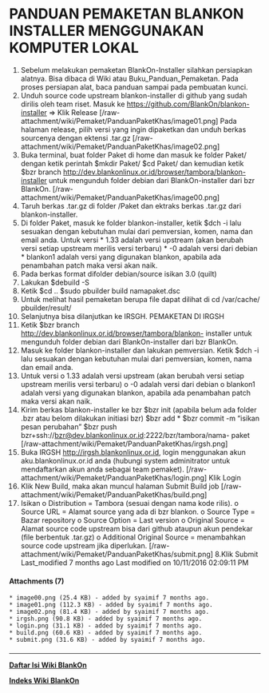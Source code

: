 # PANDUAN PEMAKETAN BLANKON INSTALLER MENGGUNAKAN KOMPUTER LOKAL
   1. Sebelum melakukan pemaketan BlankOn-Installer silahkan persiapkan
      alatnya. Bisa dibaca di Wiki atau ​Buku_Panduan_Pemaketan. Pada proses
      persiapan alat, baca panduan sampai pada pembuatan kunci.
   2. Unduh source code upstream blankon-installer di github yang sudah dirilis
      oleh team riset. Masuk ke ​https://github.com/BlankOn/blankon-installer
      => Klik Release
[/raw-attachment/wiki/Pemaket/PanduanPaketKhas/image01.png]
Pada halaman release, pilih versi yang ingin dipaketkan dan unduh berkas
sourcenya dengan ektensi .tar.gz
[/raw-attachment/wiki/Pemaket/PanduanPaketKhas/image02.png]
   1. Buka terminal, buat folder Paket di home dan masuk ke folder Paket/
      dengan ketik perintah
      $mkdir Paket/
      $cd Paket/
dan kemudian ketik
$bzr branch http://dev.blankonlinux.or.id/browser/tambora/blankon-installer
untuk mengunduh folder debian dari BlankOn-installer dari bzr BlankOn.
[/raw-attachment/wiki/Pemaket/PanduanPaketKhas/image00.png]
   1. Taruh berkas .tar.gz di folder /Paket dan ektraks berkas .tar.gz dari
      blankon-installer.
   2. Di folder Paket, masuk ke folder blankon-installer, ketik
      $dch -i
lalu sesuakan dengan kebutuhan mulai dari pemversian, komen, nama dan email
anda.
     Untuk versi
    * 1.33 adalah versi upstream (akan berubah versi setiap upstream merilis
      versi terbaru)
    * -0 adalah versi dari debian
    * blankon1 adalah versi yang digunakan blankon, apabila ada penambahan
      patch maka versi akan naik.
   1. Pada berkas format difolder debian/source isikan 3.0 (quilt)
   2. Lakukan
      $debuild -S
   3. Ketik
      $cd ..
      $sudo pbuilder build namapaket.dsc
   4. Untuk melihat hasil pemaketan berupa file dapat dilihat di cd /var/cache/
      pbuilder/result/
   5. Selanjutnya bisa dilanjutkan ke IRSGH.
PEMAKETAN DI IRGSH
   1. Ketik
      $bzr branch http://dev.blankonlinux.or.id/browser/tambora/blankon-
      installer
untuk mengunduh folder debian dari BlankOn-installer dari bzr BlankOn.
   1. Masuk ke folder blankon-installer dan lakukan pemversian. Ketik
      $dch -i
lalu sesuakan dengan kebutuhan mulai dari pemversian, komen, nama dan email
anda.
   1. Untuk versi
          o 1.33 adalah versi upstream (akan berubah versi setiap upstream
            merilis versi terbaru)
          o -0 adalah versi dari debian
          o blankon1 adalah versi yang digunakan blankon, apabila ada
            penambahan patch maka versi akan naik.
   1. Kirim berkas blankon-installer ke bzr
      $bzr init (apabila belum ada folder .bzr atau belom dilakukan initiasi
      bzr)
      $bzr add *
      $bzr commit -m “isikan pesan perubahan”
      $bzr push bzr+ssh://bzr@dev.blankonlinux.or.id:2222/bzr/tambora/nama-
      paket
[/raw-attachment/wiki/Pemaket/PanduanPaketKhas/irgsh.png]
   1. Buka IRGSH ​http://irgsh.blankonlinux.or.id, login menggunakan akun
      aku.blankonlinux.or.id anda (hubungi system adminitrator untuk
      mendaftarkan akun anda sebagai team pemaket).
[/raw-attachment/wiki/Pemaket/PanduanPaketKhas/login.png]
Klik Login
   1. Klik New Build, maka akan muncul halaman Submit Build job
[/raw-attachment/wiki/Pemaket/PanduanPaketKhas/build.png]
   1. Isikan
          o Distribution = Tambora (sesuai dengan nama kode rilis).
          o Source URL = Alamat source yang ada di bzr blankon.
          o Source Type = Bazar repository
          o Source Option = Last version
          o Original Source = Alamat source code upstream bisa dari github
            ataupun akun pendekar (file berbentuk .tar.gz)
          o Additional Original Source = menambahkan source code upstream jika
            diperlukan.
[/raw-attachment/wiki/Pemaket/PanduanPaketKhas/submit.png]
8.Klik Submit
Last_modified 7 months ago Last modified on 10/11/2016 02:09:11 PM
#### Attachments (7)
    * image00.png​ (25.4 KB) - added by syaimif 7 months ago.
    * image01.png​ (112.3 KB) - added by syaimif 7 months ago.
    * image02.png​ (81.4 KB) - added by syaimif 7 months ago.
    * irgsh.png​ (90.8 KB) - added by syaimif 7 months ago.
    * login.png​ (31.1 KB) - added by syaimif 7 months ago.
    * build.png​ (60.6 KB) - added by syaimif 7 months ago.
    * submit.png​ (31.6 KB) - added by syaimif 7 months ago.
#### 
    
 
 
 
 
 
---
[**Daftar Isi Wiki BlankOn**](/DaftarIsi/README.md)
 
[**Indeks Wiki BlankOn**](/Indeks.md)
